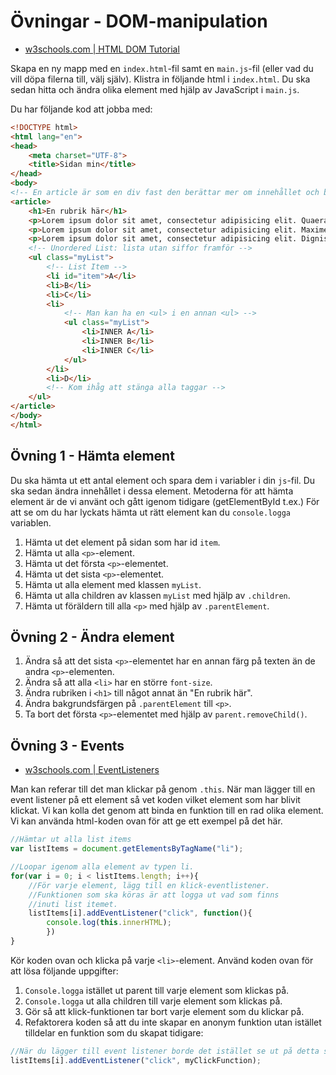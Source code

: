 # Övningar - DOM-manipulation

* [w3schools.com | HTML DOM Tutorial](http://www.w3schools.com/js/js_htmldom.asp)

Skapa en ny mapp med en `index.html`-fil samt en `main.js`-fil (eller vad du vill döpa filerna till, välj själv). Klistra in följande html i `index.html`. Du ska sedan hitta och ändra olika element med hjälp av JavaScript i `main.js`.

Du har följande kod att jobba med:

```html
<!DOCTYPE html>
<html lang="en">
<head>
    <meta charset="UTF-8">
    <title>Sidan min</title>
</head>
<body>
<!-- En article är som en div fast den berättar mer om innehållet och brukar bestå av en heading (<h1> i det här fallet) följt av text (<p> samt <ul> i det här fallet) -->
<article>
    <h1>En rubrik här</h1>
    <p>Lorem ipsum dolor sit amet, consectetur adipisicing elit. Quaerat temporibus quam pariatur, quas qui possimus minima, deleniti culpa optio odit quibusdam at placeat sunt ut iste sed. Eius, incidunt, nostrum!</p>
    <p>Lorem ipsum dolor sit amet, consectetur adipisicing elit. Maxime adipisci rem, illo ipsum officiis, nesciunt natus error voluptatibus consectetur voluptates exercitationem enim assumenda quasi deserunt dolorum. Ea veritatis, harum excepturi!</p>
    <p>Lorem ipsum dolor sit amet, consectetur adipisicing elit. Dignissimos sed, laboriosam non odit quae temporibus perferendis obcaecati modi aliquid voluptatem, accusamus eaque iste explicabo facilis repellendus, aliquam voluptate, reiciendis quisquam.</p>
    <!-- Unordered List: lista utan siffor framför -->
    <ul class="myList">
        <!-- List Item -->
        <li id="item">A</li>
        <li>B</li>
        <li>C</li>
        <li>
            <!-- Man kan ha en <ul> i en annan <ul> -->
            <ul class="myList">
                <li>INNER A</li>
                <li>INNER B</li>
                <li>INNER C</li>
            </ul>
        </li>
        <li>D</li>
        <!-- Kom ihåg att stänga alla taggar -->
    </ul>
</article>
</body>
</html>
```


## Övning 1 - Hämta element

Du ska hämta ut ett antal element och spara dem i variabler i din `js`-fil. Du ska sedan ändra innehållet i dessa element. Metoderna för att hämta element är de vi använt och gått igenom tidigare (getElementById t.ex.) För att se om du har lyckats hämta ut rätt element kan du `console.logga` variablen.

1. Hämta ut det element på sidan som har id `item`.
2. Hämta ut alla `<p>`-element.
3. Hämta ut det första `<p>`-elementet.
4. Hämta ut det sista `<p>`-elementet.
5. Hämta ut alla element med klassen `myList`.
6. Hämta ut alla children av klassen `myList` med hjälp av `.children`.
7. Hämta ut föräldern till alla `<p>` med hjälp av `.parentElement`.


## Övning 2 - Ändra element

1. Ändra så att det sista `<p>`-elementet har en annan färg på texten än de andra `<p>`-elementen.
2. Ändra så att alla `<li>` har en större `font-size`.
3. Ändra rubriken i `<h1>` till något annat än "En rubrik här".
4. Ändra bakgrundsfärgen på `.parentElement` till `<p>`.
5. Ta bort det första `<p>`-elementet med hjälp av `parent.removeChild()`.

## Övning 3 - Events

* [w3schools.com | EventListeners](http://www.w3schools.com/jsref/met_element_addeventlistener.asp)

Man kan referar till det man klickar på genom `.this`. När man lägger till en event listener på ett element så vet koden vilket element som har blivit klickat. Vi kan kolla det genom att binda en funktion till en rad olika element. Vi kan använda html-koden ovan för att ge ett exempel på det här.

```js
//Hämtar ut alla list items
var listItems = document.getElementsByTagName("li");

//Loopar igenom alla element av typen li. 
for(var i = 0; i < listItems.length; i++){
    //För varje element, lägg till en klick-eventlistener.
    //Funktionen som ska köras är att logga ut vad som finns
    //inuti list itemet.
    listItems[i].addEventListener("click", function(){
        console.log(this.innerHTML);
        })
}

```

Kör koden ovan och klicka på varje `<li>`-element. Använd koden ovan för att lösa följande uppgifter:

1. `Console.logga` istället ut parent till varje element som klickas på.
2. `Console.logga` ut alla children till varje element som klickas på.
3. Gör så att klick-funktionen tar bort varje element som du klickar på.
4. Refaktorera koden så att du inte skapar en anonym funktion utan istället tilldelar en funktion som du skapat tidigare: 
```js
//När du lägger till event listener borde det istället se ut på detta sätt
listItems[i].addEventListener("click", myClickFunction);
```
